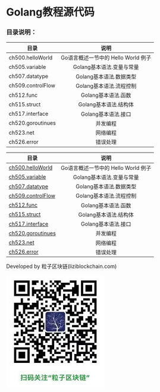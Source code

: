 # Golang教程源代码

### 目录说明：

| 目录 | 说明 |
| - | :-: |
| ch500.helloWorld | Go语言概述一节中的 Hello World 例子 |
| ch505.variable | Golang基本语法.变量与常量 |
| ch507.datatype | Golang基本语法.数据类型 |
| ch509.controlFlow | Golang基本语法.流程控制 |
| ch512.func | Golang基本语法.函数 |
| ch515.struct | Golang基本语法.结构体 |
| ch517.interface | Golang基本语法.接口 |
| ch520.goroutinues | 并发编程 |
| ch523.net | 网络编程 |
| ch526.error | 错误处理 |



| 目录 | 说明 |
| - | :-: |
| [ch500.helloWorld](./ch500.helloWorld/) | Go语言概述一节中的 Hello World 例子 |
| [ch505.variable](./ch505.variable) | Golang基本语法.变量与常量 |
| [ch507.datatype](./ch507.datatype) | Golang基本语法.数据类型 |
| [ch509.controlFlow](./ch509.controlFlow) | Golang基本语法.流程控制 |
| [ch512.func](./ch512.func) | Golang基本语法.函数 |
| [ch515.struct](./ch515.struct) | Golang基本语法.结构体 |
| [ch517.interface](./ch517.interface) | Golang基本语法.接口 |
| [ch520.goroutinues](./ch520.goroutinues) | 并发编程 |
| [ch523.net](./ch523.net) | 网络编程 |
| [ch526.error](./ch526.error) | 错误处理 |




Developed by 粒子区块链(liziblockchain.com)

![](./imgs/liziblockchain_wechat.jpg)
